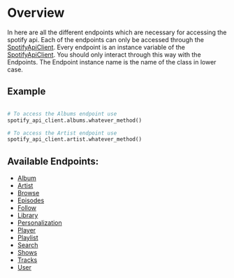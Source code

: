 # Overview

In here are all the different endpoints which are necessary for accessing the spotify api.
Each of the endpoints can only be accessed through the [SpotifyApiClient](../spotify_api_client.md).
Every endpoint is an instance variable of the [SpotifyApiClient](../spotify_api_client.md).
You should only interact through this way with the Endpoints.
The Endpoint instance name is the name of the class in lower case. 

## Example

```python

# To access the Albums endpoint use
spotify_api_client.albums.whatever_method()

# To access the Artist endpoint use
spotify_api_client.artist.whatever_method()
```

## Available Endpoints:

+ [Album](albums.md)
+ [Artist](artists.md)
+ [Browse](browse.md)
+ [Episodes](episodes.md)
+ [Follow](follow.md)
+ [Library](library.md)
+ [Personalization](personalization.md)
+ [Player](player.md)
+ [Playlist](playlists.md)
+ [Search](search.md)
+ [Shows](shows.md)
+ [Tracks](tracks.md)
+ [User](user.md)
